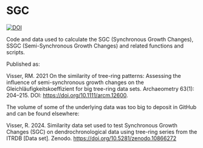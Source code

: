 # SGC
<a href="https://zenodo.org/badge/latestdoi/211880587"><img src="https://zenodo.org/badge/211880587.svg" alt="DOI"></a>

Code and data used to calculate the SGC (Synchronous Growth Changes), SSGC (Semi-Synchronous Growth Changes) and related functions and scripts.

Published as: 

Visser, RM. 2021 On the similarity of tree-ring patterns: Assessing the influence of semi-synchronous growth changes on the Gleichläufigkeitskoeffizient for big tree-ring data sets. Archaeometry 63(1): 204–215. DOI: https://doi.org/10.1111/arcm.12600.

The volume of some of the underlying data was too big to deposit in GitHub and can be found elsewhere: 

Visser, R. 2024. Similarity data set used to test Synchronous Growth Changes (SGC) on dendrochronological data using tree-ring series from the ITRDB [Data set]. Zenodo. https://doi.org/10.5281/zenodo.10866272
